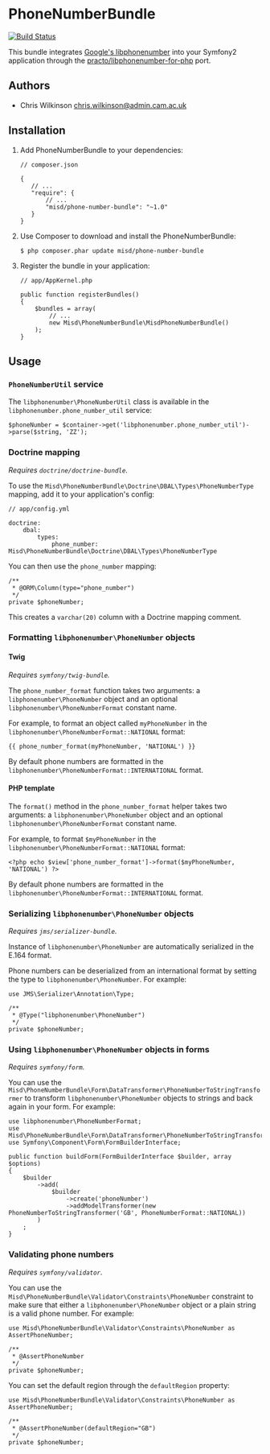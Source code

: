PhoneNumberBundle
=================

[![Build Status](https://travis-ci.org/misd-service-development/phone-number-bundle.png?branch=master)](https://travis-ci.org/misd-service-development/phone-number-bundle)

This bundle integrates [Google's libphonenumber](https://code.google.com/p/libphonenumber/) into your Symfony2 application through the [practo/libphonenumber-for-php](https://github.com/practo/libphonenumber-for-php) port.

Authors
-------

* Chris Wilkinson <chris.wilkinson@admin.cam.ac.uk>

Installation
------------

 1. Add PhoneNumberBundle to your dependencies:

        // composer.json

        {
           // ...
           "require": {
               // ...
               "misd/phone-number-bundle": "~1.0"
           }
        }

 2. Use Composer to download and install the PhoneNumberBundle:

        $ php composer.phar update misd/phone-number-bundle

 3. Register the bundle in your application:

        // app/AppKernel.php

        public function registerBundles()
        {
            $bundles = array(
                // ...
                new Misd\PhoneNumberBundle\MisdPhoneNumberBundle()
            );
        }

Usage
-----

### `PhoneNumberUtil` service

The `libphonenumber\PhoneNumberUtil` class is available in the `libphonenumber.phone_number_util` service:

    $phoneNumber = $container->get('libphonenumber.phone_number_util')->parse($string, 'ZZ');

### Doctrine mapping

*Requires `doctrine/doctrine-bundle`.*

To use the `Misd\PhoneNumberBundle\Doctrine\DBAL\Types\PhoneNumberType` mapping, add it to your application's config:

    // app/config.yml

    doctrine:
        dbal:
            types:
                phone_number: Misd\PhoneNumberBundle\Doctrine\DBAL\Types\PhoneNumberType

You can then use the `phone_number` mapping:

    /**
     * @ORM\Column(type="phone_number")
     */
    private $phoneNumber;

This creates a `varchar(20)` column with a Doctrine mapping comment.

### Formatting `libphonenumber\PhoneNumber` objects

#### Twig

*Requires `symfony/twig-bundle`.*

The `phone_number_format` function takes two arguments: a `libphonenumber\PhoneNumber` object and an optional `libphonenumber\PhoneNumberFormat` constant name.

For example, to format an object called `myPhoneNumber` in the `libphonenumber\PhoneNumberFormat::NATIONAL` format:

    {{ phone_number_format(myPhoneNumber, 'NATIONAL') }}

By default phone numbers are formatted in the `libphonenumber\PhoneNumberFormat::INTERNATIONAL` format.

#### PHP template

The `format()` method in the `phone_number_format` helper takes two arguments: a `libphonenumber\PhoneNumber` object and an optional `libphonenumber\PhoneNumberFormat` constant name.

For example, to format `$myPhoneNumber` in the `libphonenumber\PhoneNumberFormat::NATIONAL` format:

    <?php echo $view['phone_number_format']->format($myPhoneNumber, 'NATIONAL') ?>

By default phone numbers are formatted in the `libphonenumber\PhoneNumberFormat::INTERNATIONAL` format.

### Serializing `libphonenumber\PhoneNumber` objects

*Requires `jms/serializer-bundle`.*

Instance of `libphonenumber\PhoneNumber` are automatically serialized in the E.164 format.

Phone numbers can be deserialized from an international format by setting the type to `libphonenumber\PhoneNumber`. For example:

    use JMS\Serializer\Annotation\Type;

    /**
     * @Type("libphonenumber\PhoneNumber")
     */
    private $phoneNumber;

### Using `libphonenumber\PhoneNumber` objects in forms

*Requires `symfony/form`.*

You can use the `Misd\PhoneNumberBundle\Form\DataTransformer\PhoneNumberToStringTransformer` to transform `libphonenumber\PhoneNumber` objects to strings and back again in your form. For example:

    use libphonenumber\PhoneNumberFormat;
    use Misd\PhoneNumberBundle\Form\DataTransformer\PhoneNumberToStringTransformer;
    use Symfony\Component\Form\FormBuilderInterface;

    public function buildForm(FormBuilderInterface $builder, array $options)
    {
        $builder
            ->add(
                $builder
                    ->create('phoneNumber')
                    ->addModelTransformer(new PhoneNumberToStringTransformer('GB', PhoneNumberFormat::NATIONAL))
            )
        ;
    }

### Validating phone numbers

*Requires `symfony/validator`.*

You can use the `Misd\PhoneNumberBundle\Validator\Constraints\PhoneNumber` constraint to make sure that either a `libphonenumber\PhoneNumber` object or a plain string is a valid phone number. For example:

    use Misd\PhoneNumberBundle\Validator\Constraints\PhoneNumber as AssertPhoneNumber;

    /**
     * @AssertPhoneNumber
     */
    private $phoneNumber;

You can set the default region through the `defaultRegion` property:

    use Misd\PhoneNumberBundle\Validator\Constraints\PhoneNumber as AssertPhoneNumber;

    /**
     * @AssertPhoneNumber(defaultRegion="GB")
     */
    private $phoneNumber;
